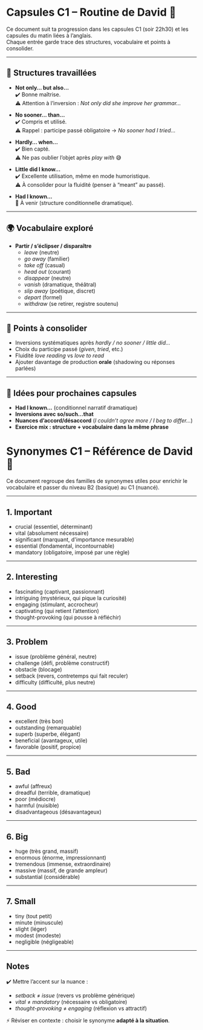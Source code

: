 # Capsules C1 – Routine de David 💜

Ce document suit ta progression dans les capsules C1 (soir 22h30) et les capsules du matin liées à l’anglais.  
Chaque entrée garde trace des structures, vocabulaire et points à consolider.  

---

## 🌙 Structures travaillées

- **Not only… but also…**  
  ✔️ Bonne maîtrise.  
  ⚠️ Attention à l’inversion : *Not only did she improve her grammar…*  

- **No sooner… than…**  
  ✔️ Compris et utilisé.  
  ⚠️ Rappel : participe passé obligatoire → *No sooner had I tried…*  

- **Hardly… when…**  
  ✔️ Bien capté.  
  ⚠️ Ne pas oublier l’objet après *play with* 😅  

- **Little did I know…**  
  ✔️ Excellente utilisation, même en mode humoristique.  
  ⚠️ À consolider pour la fluidité (penser à “meant” au passé).  

- **Had I known…**  
  🚀 À venir (structure conditionnelle dramatique).  

---

## 🌍 Vocabulaire exploré

- **Partir / s’éclipser / disparaître**  
  - *leave* (neutre)  
  - *go away* (familier)  
  - *take off* (casual)  
  - *head out* (courant)  
  - *disappear* (neutre)  
  - *vanish* (dramatique, théâtral)  
  - *slip away* (poétique, discret)  
  - *depart* (formel)  
  - *withdraw* (se retirer, registre soutenu)  

---

## 🔁 Points à consolider

- Inversions systématiques après *hardly / no sooner / little did…*  
- Choix du participe passé (*given*, *tried*, etc.)  
- Fluidité *love reading* vs *love to read*  
- Ajouter davantage de production **orale** (shadowing ou réponses parlées)  

---

## 🚀 Idées pour prochaines capsules

- **Had I known…** (conditionnel narratif dramatique)  
- **Inversions avec so/such…that**  
- **Nuances d’accord/désaccord** (*I couldn’t agree more / I beg to differ…*)  
- **Exercice mix : structure + vocabulaire dans la même phrase**  


# Synonymes C1 – Référence de David 💜

Ce document regroupe des familles de synonymes utiles pour enrichir le vocabulaire 
et passer du niveau B2 (basique) au C1 (nuancé).

---

## 1. Important
- crucial (essentiel, déterminant)
- vital (absolument nécessaire)
- significant (marquant, d'importance mesurable)
- essential (fondamental, incontournable)
- mandatory (obligatoire, imposé par une règle)

---

## 2. Interesting
- fascinating (captivant, passionnant)
- intriguing (mystérieux, qui pique la curiosité)
- engaging (stimulant, accrocheur)
- captivating (qui retient l’attention)
- thought-provoking (qui pousse à réfléchir)

---

## 3. Problem
- issue (problème général, neutre)
- challenge (défi, problème constructif)
- obstacle (blocage)
- setback (revers, contretemps qui fait reculer)
- difficulty (difficulté, plus neutre)

---

## 4. Good
- excellent (très bon)
- outstanding (remarquable)
- superb (superbe, élégant)
- beneficial (avantageux, utile)
- favorable (positif, propice)

---

## 5. Bad
- awful (affreux)
- dreadful (terrible, dramatique)
- poor (médiocre)
- harmful (nuisible)
- disadvantageous (désavantageux)

---

## 6. Big
- huge (très grand, massif)
- enormous (énorme, impressionnant)
- tremendous (immense, extraordinaire)
- massive (massif, de grande ampleur)
- substantial (considérable)

---

## 7. Small
- tiny (tout petit)
- minute (minuscule)
- slight (léger)
- modest (modeste)
- negligible (négligeable)

---

## Notes
✔️ Mettre l’accent sur la nuance :  
- *setback* ≠ *issue* (revers vs problème générique)  
- *vital* ≠ *mandatory* (nécessaire vs obligatoire)  
- *thought-provoking* ≠ *engaging* (réflexion vs attractif)  

⚡ Réviser en contexte : choisir le synonyme **adapté à la situation**.
